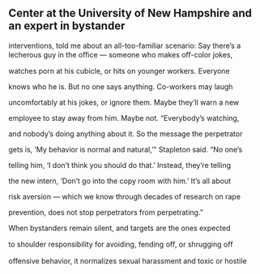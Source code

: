 ## Center at the University of New Hampshire and an expert in bystander

interventions, told me about an all-too-familiar scenario: Say there’s a lecherous guy in the oﬃce — someone who makes oﬀ-color jokes,

watches porn at his cubicle, or hits on younger workers. Everyone

knows who he is. But no one says anything. Co-workers may laugh

uncomfortably at his jokes, or ignore them. Maybe they’ll warn a new

employee to stay away from him. Maybe not. “Everybody’s watching,

and nobody’s doing anything about it. So the message the perpetrator

gets is, ‘My behavior is normal and natural,’” Stapleton said. “No one’s

telling him, ‘I don’t think you should do that.’ Instead, they’re telling

the new intern, ‘Don’t go into the copy room with him.’ It’s all about

risk aversion — which we know through decades of research on rape

prevention, does not stop perpetrators from perpetrating.”

When bystanders remain silent, and targets are the ones expected

to shoulder responsibility for avoiding, fending oﬀ, or shrugging oﬀ

oﬀensive behavior, it normalizes sexual harassment and toxic or hostile